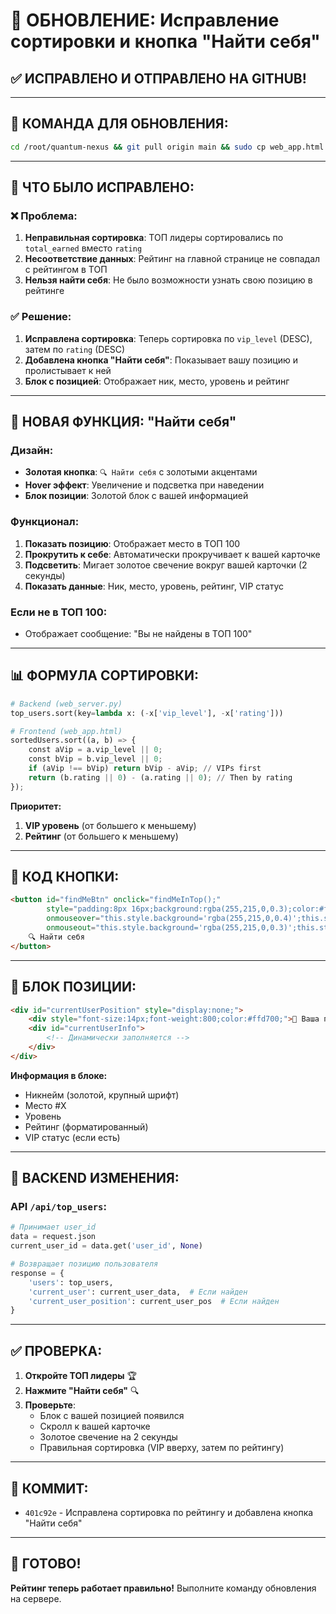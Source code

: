# 🎯 ОБНОВЛЕНИЕ: Исправление сортировки и кнопка "Найти себя"

## ✅ ИСПРАВЛЕНО И ОТПРАВЛЕНО НА GITHUB!

---

## 🚀 КОМАНДА ДЛЯ ОБНОВЛЕНИЯ:

```bash
cd /root/quantum-nexus && git pull origin main && sudo cp web_app.html web_server.py /var/www/quantum-nexus/ && sudo systemctl restart quantum-nexus-web.service && sudo systemctl restart quantum-nexus.service && echo "✅ Обновление завершено!"
```

---

## 🐛 ЧТО БЫЛО ИСПРАВЛЕНО:

### ❌ Проблема:
1. **Неправильная сортировка**: ТОП лидеры сортировались по `total_earned` вместо `rating`
2. **Несоответствие данных**: Рейтинг на главной странице не совпадал с рейтингом в ТОП
3. **Нельзя найти себя**: Не было возможности узнать свою позицию в рейтинге

### ✅ Решение:
1. **Исправлена сортировка**: Теперь сортировка по `vip_level` (DESC), затем по `rating` (DESC)
2. **Добавлена кнопка "Найти себя"**: Показывает вашу позицию и пролистывает к ней
3. **Блок с позицией**: Отображает ник, место, уровень и рейтинг

---

## 🎯 НОВАЯ ФУНКЦИЯ: "Найти себя"

### Дизайн:
- **Золотая кнопка**: `🔍 Найти себя` с золотыми акцентами
- **Hover эффект**: Увеличение и подсветка при наведении
- **Блок позиции**: Золотой блок с вашей информацией

### Функционал:
1. **Показать позицию**: Отображает место в ТОП 100
2. **Прокрутить к себе**: Автоматически прокручивает к вашей карточке
3. **Подсветить**: Мигает золотое свечение вокруг вашей карточки (2 секунды)
4. **Показать данные**: Ник, место, уровень, рейтинг, VIP статус

### Если не в ТОП 100:
- Отображает сообщение: "Вы не найдены в ТОП 100"

---

## 📊 ФОРМУЛА СОРТИРОВКИ:

```python
# Backend (web_server.py)
top_users.sort(key=lambda x: (-x['vip_level'], -x['rating']))

# Frontend (web_app.html)
sortedUsers.sort((a, b) => {
    const aVip = a.vip_level || 0;
    const bVip = b.vip_level || 0;
    if (aVip !== bVip) return bVip - aVip; // VIPs first
    return (b.rating || 0) - (a.rating || 0); // Then by rating
});
```

**Приоритет:**
1. **VIP уровень** (от большего к меньшему)
2. **Рейтинг** (от большего к меньшему)

---

## 🎨 КОД КНОПКИ:

```html
<button id="findMeBtn" onclick="findMeInTop();" 
        style="padding:8px 16px;background:rgba(255,215,0,0.3);color:#ffd700;border:2px solid rgba(255,215,0,0.5);border-radius:10px;cursor:pointer;font-weight:700;font-size:12px;transition:all 0.3s;" 
        onmouseover="this.style.background='rgba(255,215,0,0.4)';this.style.transform='scale(1.05)'" 
        onmouseout="this.style.background='rgba(255,215,0,0.3)';this.style.transform='scale(1)'">
    🔍 Найти себя
</button>
```

---

## 🔧 БЛОК ПОЗИЦИИ:

```html
<div id="currentUserPosition" style="display:none;">
    <div style="font-size:14px;font-weight:800;color:#ffd700;">📍 Ваша позиция в ТОП</div>
    <div id="currentUserInfo">
        <!-- Динамически заполняется -->
    </div>
</div>
```

**Информация в блоке:**
- Никнейм (золотой, крупный шрифт)
- Место #X
- Уровень
- Рейтинг (форматированный)
- VIP статус (если есть)

---

## 🔄 BACKEND ИЗМЕНЕНИЯ:

### API `/api/top_users`:
```python
# Принимает user_id
data = request.json
current_user_id = data.get('user_id', None)

# Возвращает позицию пользователя
response = {
    'users': top_users,
    'current_user': current_user_data,  # Если найден
    'current_user_position': current_user_pos  # Если найден
}
```

---

## ✅ ПРОВЕРКА:

1. **Откройте ТОП лидеры** 🏆
2. **Нажмите "Найти себя"** 🔍
3. **Проверьте**:
   - Блок с вашей позицией появился
   - Скролл к вашей карточке
   - Золотое свечение на 2 секунды
   - Правильная сортировка (VIP вверху, затем по рейтингу)

---

## 📝 КОММИТ:

- `401c92e` - Исправлена сортировка по рейтингу и добавлена кнопка "Найти себя"

---

## 🎉 ГОТОВО!

**Рейтинг теперь работает правильно!** Выполните команду обновления на сервере.

